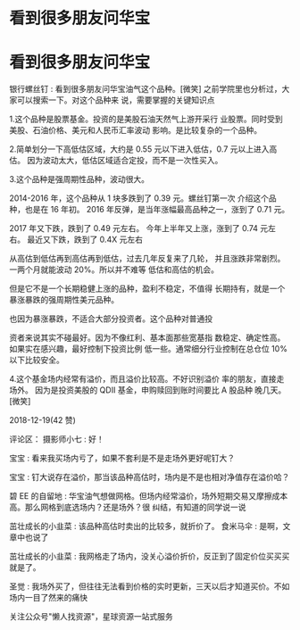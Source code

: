 # 看到很多朋友问华宝

# 看到很多朋友问华宝

银行螺丝钉 : 看到很多朋友问华宝油气这个品种。[微笑] 之前学院里也分析过，大家可以搜索一下。对这个品种来 说，需要掌握的关键知识点

1.这个品种是股票基金。投资的是美股石油天然气上游开采行 业股票。同时受到 美股、石油价格、美元和人民币汇率波动 影响。是比较复杂的一个品种。

2.简单划分一下高低估区域，大约是 0.55 元以下进入低估，0.7 元以上进入高估。 因为波动太大，低估区域适合定投，而不是一次性买入。

3.这个品种是强周期性品种，波动很大。

2014-2016 年，这个品种从 1 块多跌到了 0.39 元。螺丝钉第一次 介绍这个品种，也是在 16 年初。 2016 年反弹，是当年涨幅最高品种之一，涨到了 0.71 元。

2017 年又下跌，跌到了 0.49 元左右。 今年上半年又上涨，涨到了 0.74 元左右。 最近又下跌，跌到了 0.4X 元左右

从高估到低估再到高估再到低估，过去几年反复来了几轮， 并且涨跌非常剧烈。一两个月就能波动 20%。所以并不难等 低估和高估的机会。

但是它不是一个长期稳健上涨的品种，盈利不稳定，不值得 长期持有，就是一个暴涨暴跌的强周期性美元品种。

也因为暴涨暴跌，不适合大部分投资者。这个品种对普通投

资者来说其实不碰最好。因为不像红利、基本面那些宽基指 数稳定、确定性高。如果实在感兴趣，最好控制下投资比例 低一些。通常细分行业控制在总仓位 10%以下比较安全。

4.这个基金场内经常有溢价，而且溢价比较高。不好识别溢价 率的朋友，直接走场外。 因为是投资美股的 QDII 基金，申购赎回到账时间要比 A 股品种 晚几天。[微笑]

2018-12-19(42 赞)

评论区： 摄影师小七 : 好！

宝宝 : 看来我买场内亏了，如果不套利是不是走场外更好呢钉大？

宝宝 : 钉大说存在溢价，那当该品种高估时，场内是不是也相对净值存在溢价哈？

碧 EE 的自留地 : 华宝油气想做网格。但场内经常溢价，场外短期交易又摩擦成本高。那么网格到底选场内？还是场外？很 纠结，有知道的同学说一说

茁壮成长的小韭菜 : 该品种高估时卖出的比较多，就折价了。 食米马伞 : 是啊，文章中也说了

茁壮成长的小韭菜 : 我网格走了场内，没关心溢价折价，反正到了固定价位买买买就是了。

圣觉 : 我场外买了，但往往无法看到价格的实时更新，三天以后才知道买价。不如场内一目了然来的痛快

关注公众号"懒人找资源"，星球资源一站式服务